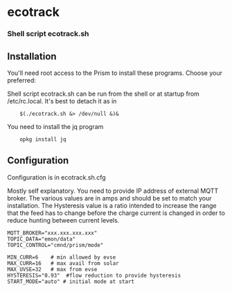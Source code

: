 # ecotrack
### Shell script ecotrack.sh

## Installation
 You'll need root access to the Prism to install these programs.  Choose your preferred:

 Shell script ecotrack.sh can be run from the shell or at startup from /etc/rc.local.
  It's best to detach it as in

        $(./ecotrack.sh &> /dev/null &)&

  You need to install the jq program

        opkg install jq

## Configuration

  Configuration is in ecotrack.sh.cfg


  Mostly self explanatory.  You need to provide IP address of external
MQTT broker.  The various values are in amps and should be set to
match your installation.  The Hysteresis value is a ratio intended to increase
the range that the feed has to change before the charge current is changed in
order to reduce hunting between current levels.
    
    MQTT_BROKER="xxx.xxx.xxx.xxx"
    TOPIC_DATA="emon/data"
    TOPIC_CONTROL="cmnd/prism/mode"
    
    MIN_CURR=6    # min allowed by evse
    MAX_CURR=16   # max avail from solar
    MAX_UVSE=32   # max from evse
    HYSTERESIS="0.93"  #flow reduction to provide hysteresis 
    START_MODE="auto" # initial mode at start
